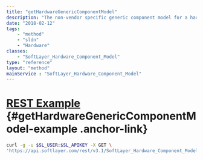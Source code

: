 ```yaml
---
title: "getHardwareGenericComponentModel"
description: "The non-vendor specific generic component model for a hardware component model."
date: "2018-02-12"
tags:
    - "method"
    - "sldn"
    - "Hardware"
classes:
    - "SoftLayer_Hardware_Component_Model"
type: "reference"
layout: "method"
mainService : "SoftLayer_Hardware_Component_Model"
---
```


# [REST Example](#getHardwareGenericComponentModel-example) <a href="/article/rest/"><i class="fas fa-question"></i></a> {#getHardwareGenericComponentModel-example .anchor-link} 
```bash
curl -g -u $SL_USER:$SL_APIKEY -X GET \
'https://api.softlayer.com/rest/v3.1/SoftLayer_Hardware_Component_Model/{SoftLayer_Hardware_Component_ModelID}/getHardwareGenericComponentModel'
```
